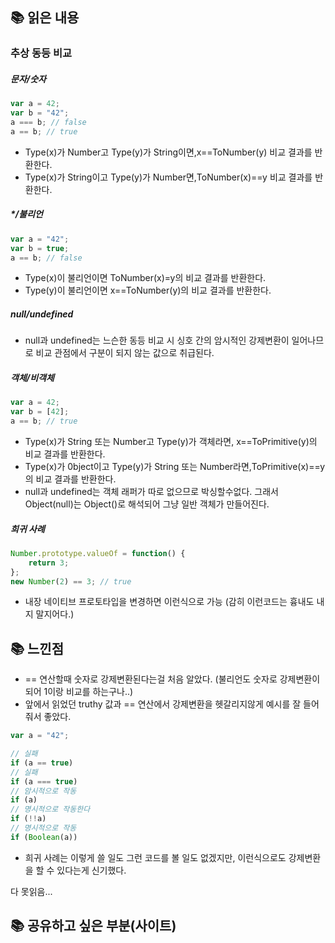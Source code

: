 ## 📚 읽은 내용

### 추상 동등 비교
##### 문자/숫자
```javascript
var a = 42; 
var b = "42";
a === b; // false 
a == b; // true
```
- Type(x)가 Number고 Type(y)가 String이면,x==ToNumber(y) 비교 결과를 반환한다.
- Type(x)가 String이고 Type(y)가 Number면,ToNumber(x)==y 비교 결과를 반환한다.

##### */불리언
```javascript
var a = "42";
var b = true;
a == b; // false
```
- Type(x)이 불리언이면 ToNumber(x)=y의 비교 결과를 반환한다.
- Type(y)이 불리언이면 x==ToNumber(y)의 비교 결과를 반환한다.

##### null/undefined
- null과 undefined는 느슨한 동등 비교 시 싱호 간의 암시적인 강제변환이 일어나므로 비교 관점에서 구분이 되지 않는 값으로 취급된다.

##### 객체/비객체
```javascript
var a = 42;
var b = [42];
a == b; // true
```
- Type(x)가 String 또는 Number고 Type(y)가 객체라면, x==ToPrimitive(y)의 비교 결과를 반환한다.
- Type(x)가 0bject이고 Type(y)가 String 또는 Number라면,ToPrimitive(x)==y의 비교 결과를 반환한다.
- null과 undefined는 객체 래퍼가 따로 없으므로 박싱할수없다. 그래서 Object(null)는 Object()로 해석되어 그냥 일반 객체가 만들어진다.

##### 희귀 사례
```javascript
Number.prototype.valueOf = function() { 
    return 3;
};
new Number(2) == 3; // true
```
- 내장 네이티브 프로토타입을 변경하면 이런식으로 가능 (감히 이런코드는 흉내도 내지 말지어다.)

## 📚 느낀점
- == 연산할때 숫자로 강제변환된다는걸 처음 알았다. (불리언도 숫자로 강제변환이되어 1이랑 비교를 하는구나..)
- 앞에서 읽었던 truthy 값과 == 연산에서 강제변환을 헷갈리지않게 예시를 잘 들어줘서 좋았다.
```javascript
var a = "42";

// 실패
if (a == true) 
// 실패
if (a === true)
// 암시적으로 작동
if (a)
// 명시적으로 작동한다 
if (!!a)
// 명시적으로 작동
if (Boolean(a))
```
- 희귀 사례는 이렇게 쓸 일도 그런 코드를 볼 일도 없겠지만, 이런식으로도 강제변환을 할 수 있다는게 신기했다.


다 못읽음...

## 📚 공유하고 싶은 부분(사이트)
